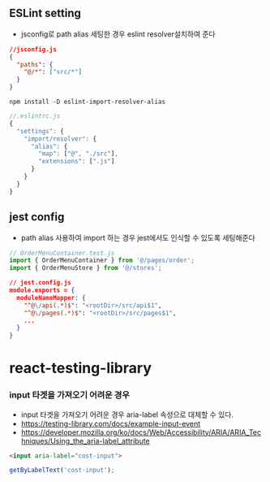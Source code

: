 ## ESLint setting
- jsconfig로 path alias 세팅한 경우 eslint resolver설치하여 준다
```json
//jsconfig.js
{
  "paths": {
    "@/*": ["src/*"]
  }
}
```
```
npm install -D eslint-import-resolver-alias
```
```javascript
//.eslintrc.js
{
  "settings": {
    "import/resolver": {
      "alias": {
        "map": ["@", "./src"],
        "extensions": [".js"]
      }
    }
  }
}
```


## jest config
- path alias 사용하여 import 하는 경우 jest에서도 인식할 수 있도록 세팅해준다
```javascript
// OrderMenuContainer.test.js
import { OrderMenuContainer } from '@/pages/order';
import { OrderMenuStore } from '@/stores';
```
```json
// jest.config.js
module.exports = {
  moduleNameMapper: {
    "^@\/api(.*)$": "<rootDir>/src/api$1",
    "^@\/pages(.*)$": "<rootDir>/src/pages$1",
    ...
  }
} 
```

# react-testing-library
### input 타겟을 가져오기 어려운 경우
- input 타겟을 가져오기 어려운 경우 aria-label 속성으로 대체할 수 있다.
- https://testing-library.com/docs/example-input-event
- https://developer.mozilla.org/ko/docs/Web/Accessibility/ARIA/ARIA_Techniques/Using_the_aria-label_attribute
```html
<input aria-label="cost-input">
```
```javascript
getByLabelText('cost-input');
```
